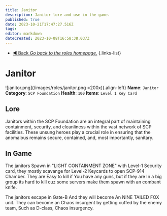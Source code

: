 ```yaml
---
title: Janitor
description: Janitor lore and use in the game.
published: true
date: 2023-10-21T17:47:27.516Z
tags: 
editor: markdown
dateCreated: 2023-10-08T16:58:38.037Z
---
```


- [:arrow_backward: Back *Go back to the roles homepage.*](/en/game/jobs#roles)
{.links-list}
# Janitor
![janitor.png](/images/roles/janitor.png =200x){.align-left}
**Name**: `Janitor`
**Category**: `SCP Foundation`
**Health**: `100`
**Items**: `Level 1 Key Card`
## Lore
Janitors within the SCP Foundation are an integral part of maintaining containment, security, and cleanliness within the vast network of SCP facilities. These unsung heroes play a crucial role in ensuring that the anomalous remains secure, contained, and, most importantly, sanitary.
## In Game
The janitors Spawn in "LIGHT CONTAINMENT ZONE" with Level-1 Security card, they mostly scavange for Level-2 Keycards to open SCP-914 Chamber. They are Easy to kill if You have any guns, but if they are In a big group its hard to kill cuz some servers make them spawn with an combant knife.

The janitors escape in Gate-B And they will become An NINE TAILED FOX unit. They can become an Chaos insurgent by getting cuffed by the enemy team, Such as D-class, Chaos insurgency.
